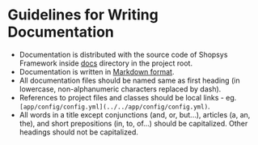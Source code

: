 # Guidelines for Writing Documentation

* Documentation is distributed with the source code of Shopsys Framework inside [docs](../../docs/) directory in the project root.
* Documentation is written in [Markdown format](https://github.com/adam-p/markdown-here/wiki/Markdown-Cheatsheet).
* All documentation files should be named same as first heading (in lowercase, non-alphanumeric characters replaced by dash).
* References to project files and classes should be local links - eg. `[app/config/config.yml](../../app/config/config.yml)`.
* All words in a title except conjunctions (and, or, but...), articles (a, an, the), and short prepositions (in, to, of...) should be capitalized. Other headings should not be capitalized.

